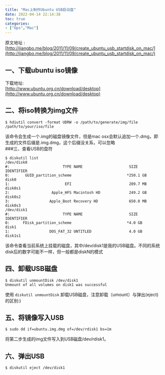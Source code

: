 ```yaml
---
title: "Mac上制作Ubuntu USB启动盘"
date: 2022-04-14 22:14:38
toc: true
categories:
- ["Ops","Mac"]
---
```


原文地址 : [http://jiangbo.me/blog/2011/11/09/create_ubuntu_usb_startdisk_on_mac/](http://jiangbo.me/blog/2011/11/09/create_ubuntu_usb_startdisk_on_mac/)


## 一、下载ubuntu iso镜像
下载地址:<br />[http://www.ubuntu.org.cn/download/desktop](http://www.ubuntu.org.cn/download/desktop)

## 二、将iso转换为img文件
```
$ hdiutil convert -format UDRW -o /path/to/generate/img/file /path/to/your/iso/file
```
该命令会生成一个.img的磁盘镜像文件，但是mac osx会默认追加一个.dmg，即生成的文件后缀是.img.dmg，这个后缀没关系，可以忽略<br />###三、查看USB的盘符
```
$ diskutil list
/dev/disk0
#:                        TYPE NAME                     SIZE        IDENTIFIER
0:       GUID_partition_scheme                         *250.1 GB    disk0
1:                         EFI                          209.7 MB    disk0s1
2:                   Apple_HFS Macintosh HD             249.2 GB    disk0s2
3:                  Apple_Boot Recovery HD              650.0 MB    disk0s3
/dev/disk1
#:                        TYPE NAME                     SIZE        IDENTIFIER
0:      FDisk_partition_scheme                         *4.0 GB      disk1
1:                  DOS_FAT_32 UNTITLED                 4.0 GB      disk1s1
```
该命令查看当前系统上挂载的磁盘，其中/dev/disk1是我的USB磁盘。不同的系统disk后的数字可能不一样，但一般都是diskN的模式

## 四、卸载USB磁盘
```
$ diskutil unmountDisk /dev/disk1
Unmount of all volumes on disk1 was successful
```
使用 `diskutil unmountDisk` 卸载USB磁盘，注意卸载（umount）与弹出(eject)的区别:)

## 五、将镜像写入USB
```
$ sudo dd if=ubuntu.img.dmg of=/dev/rdisk1 bs=1m
```
将第二步生成的img文件写入到USB磁盘/dev/rdisk1。

## 六、弹出USB
```
$ diskutil eject /dev/disk1
```

